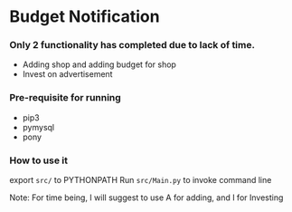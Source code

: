 # Budget Notification

### Only 2 functionality has completed due to lack of time.

- Adding shop and adding budget for shop
- Invest on advertisement

### Pre-requisite for running
- pip3
- pymysql
- pony

### How to use it

export `src/` to PYTHONPATH
Run `src/Main.py` to invoke command line

Note: For time being, I will suggest to use A for adding, and I for Investing
